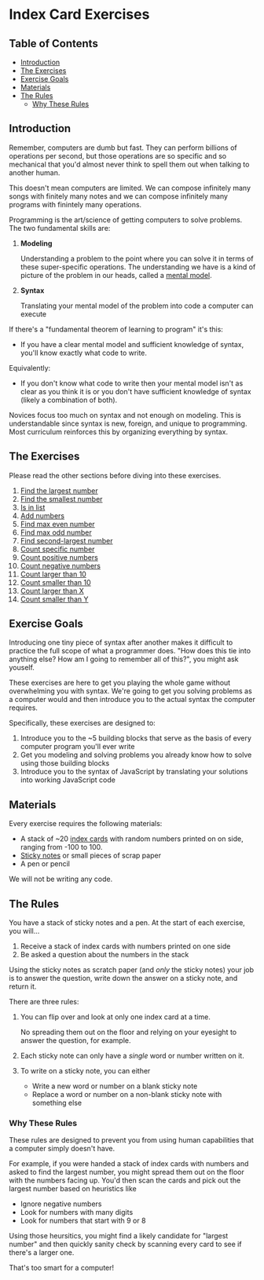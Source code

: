 # Index Card Exercises

## Table of Contents <!-- omit in toc -->

- [Introduction](#introduction)
- [The Exercises](#the-exercises)
- [Exercise Goals](#exercise-goals)
- [Materials](#materials)
- [The Rules](#the-rules)
  - [Why These Rules](#why-these-rules)

## Introduction

Remember, computers are dumb but fast. They can perform billions of operations per second, but those operations are so specific and so mechanical that you'd almost never think to spell them out when talking to another human.

This doesn't mean computers are limited. We can compose infinitely many songs with finitely many notes and we can compose infinitely many programs with finintely many operations.

Programming is the art/science of getting computers to solve problems.  The two fundamental skills are:

1. **Modeling**

   Understanding a problem to the point where you can solve it in terms of these super-specific operations. The understanding we have is a kind of picture of the problem in our heads, called a [mental model][wiki-mental-model].

1. **Syntax**

   Translating your mental model of the problem into code a computer can execute

If there's a "fundamental theorem of learning to program" it's this:

- If you have a clear mental model and sufficient knowledge of syntax, you'll know exactly what code to write.

Equivalently:

- If you don't know what code to write then your mental model isn't as clear as you think it is or you don't have sufficient knowledge of syntax (likely a combination of both).

Novices focus too much on syntax and not enough on modeling. This is understandable since syntax is new, foreign, and unique to programming.  Most curriculum reinforces this by organizing everything by syntax.

## The Exercises

Please read the other sections before diving into these exercises.

1. [Find the largest number](exercises/find-largest-number)
1. [Find the smallest number](exercises/find-smallest-number)
1. [Is in list](exercises/is-in-list)
1. [Add numbers](exercises/add-numbers)
1. [Find max even number](exercises/find-largest-even-number)
1. [Find max odd number](exercises/find-largest-odd-number)
1. [Find second-largest number](exercises/find-second-largest-number)
1. [Count specific number](exercises/count-number)
1. [Count positive numbers](exercises/count-positive-numbers)
1. [Count negative numbers](exercises/count-negative-numbers)
1. [Count larger than 10](exercises/count-larger-than-ten)
1. [Count smaller than 10](exercises/count-smaller-than-ten)
1. [Count larger than X](exercises/count-larger-than)
1. [Count smaller than Y](exercises/count-smaller-than)

## Exercise Goals

Introducing one tiny piece of syntax after another makes it difficult to practice the full scope of what a programmer does. "How does this tie into anything else? How am I going to remember all of this?", you might ask youself.

These exercises are here to get you playing the whole game without overwhelming you with syntax. We're going to get you solving problems as a computer would and then introduce you to the actual syntax the computer requires.

Specifically, these exercises are designed to:

1. Introduce you to the ~5 building blocks that serve as the basis of every computer program you'll ever write
1. Get you modeling and solving problems you already know how to solve using those building blocks
1. Introduce you to the syntax of JavaScript by translating your solutions into working JavaScript code

## Materials

Every exercise requires the following materials:

- A stack of ~20 [index cards][wiki-index-cards] with random numbers printed on on side, ranging from -100 to 100.
- [Sticky notes][wiki-sticky-notes] or small pieces of scrap paper
- A pen or pencil

We will not be writing any code.

## The Rules

You have a stack of sticky notes and a pen. At the start of each exercise, you will...

1. Receive a stack of index cards with numbers printed on one side
1. Be asked a question about the numbers in the stack

Using the sticky notes as scratch paper (and *only* the sticky notes) your job is to answer the question, write down the answer on a sticky note, and return it.

There are three rules:

1. You can flip over and look at only one index card at a time.

   No spreading them out on the floor and relying on your eyesight to answer the question, for example.
1. Each sticky note can only have a *single* word or number written on it.
1. To write on a sticky note, you can either
   - Write a new word or number on a blank sticky note
   - Replace a word or number on a non-blank sticky note with something else

### Why These Rules

These rules are designed to prevent you from using human capabilities that a computer simply doesn't have.

For example, if you were handed a stack of index cards with numbers and asked to find the largest number, you might spread them out on the floor with the numbers facing up.  You'd then scan the cards and pick out the largest number based on heuristics like

- Ignore negative numbers
- Look for numbers with many digits
- Look for numbers that start with 9 or 8

Using those heursitics, you might find a likely candidate for "largest number" and then quickly sanity check by scanning every card to see if there's a larger one.

That's too smart for a computer!

[wiki-mental-model]: https://en.wikipedia.org/wiki/Mental_model
[wiki-index-cards]: https://en.wikipedia.org/wiki/Index_card
[wiki-sticky-notes]: https://en.wikipedia.org/wiki/Post-it_Note
